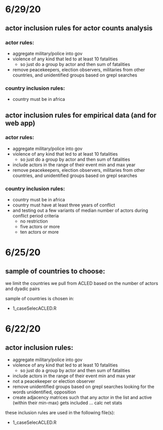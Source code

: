 # 6/29/20

## actor inclusion rules for actor counts analysis

### actor rules:

- aggregate military/police into gov
- violence of any kind that led to at least 10 fatalities
  - so just do a group by actor and then sum of fatalities
- remove peacekeepers, election observers, militaries from other countries, and unidentified groups based on grepl searches

### country inclusion rules:

- country must be in africa

## actor inclusion rules for empirical data (and for web app)

### actor rules:

- aggregate military/police into gov
- violence of any kind that led to at least 10 fatalities
  - so just do a group by actor and then sum of fatalities
- include actors in the range of their event min and max year
- remove peacekeepers, election observers, militaries from other countries, and unidentified groups based on grepl searches

### country inclusion rules:

- country must be in africa
- country must have at least three years of conflict
- and testing out a few variants of median number of actors during conflict period criteria
  - no restriction
  - five actors or more
  - ten actors or more

# 6/25/20

## sample of countries to choose:

we limit the countries we pull from ACLED based on the number of actors and dyadic pairs

sample of countries is chosen in:

- 1_caseSelecACLED.R


# 6/22/20

## actor inclusion rules:

- aggregate military/police into gov
- violence of any kind that led to at least 10 fatalities
  - so just do a group by actor and then sum of fatalities
- include actors in the range of their event min and max year
- not a peacekeeper or election observer
- remove unidentified groups based on grepl searches looking for the words unidentified, opposition
- create adjacency matrices such that any actor in the list and active (within their min-max) gets included ... calc net stats

these inclusion rules are used in the following file(s):

- 1_caseSelecACLED.R
